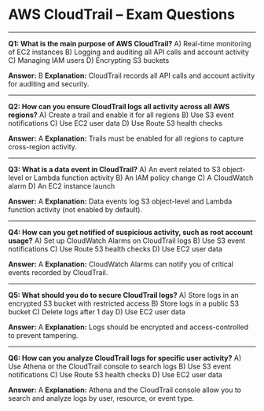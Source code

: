 # AWS CloudTrail – Exam Questions

---
**Q1: What is the main purpose of AWS CloudTrail?**
A) Real-time monitoring of EC2 instances
B) Logging and auditing all API calls and account activity
C) Managing IAM users
D) Encrypting S3 buckets

**Answer:** B
**Explanation:** CloudTrail records all API calls and account activity for auditing and security.

---
**Q2: How can you ensure CloudTrail logs all activity across all AWS regions?**
A) Create a trail and enable it for all regions
B) Use S3 event notifications
C) Use EC2 user data
D) Use Route 53 health checks

**Answer:** A
**Explanation:** Trails must be enabled for all regions to capture cross-region activity.

---
**Q3: What is a data event in CloudTrail?**
A) An event related to S3 object-level or Lambda function activity
B) An IAM policy change
C) A CloudWatch alarm
D) An EC2 instance launch

**Answer:** A
**Explanation:** Data events log S3 object-level and Lambda function activity (not enabled by default).

---
**Q4: How can you get notified of suspicious activity, such as root account usage?**
A) Set up CloudWatch Alarms on CloudTrail logs
B) Use S3 event notifications
C) Use Route 53 health checks
D) Use EC2 user data

**Answer:** A
**Explanation:** CloudWatch Alarms can notify you of critical events recorded by CloudTrail.

---
**Q5: What should you do to secure CloudTrail logs?**
A) Store logs in an encrypted S3 bucket with restricted access
B) Store logs in a public S3 bucket
C) Delete logs after 1 day
D) Use EC2 user data

**Answer:** A
**Explanation:** Logs should be encrypted and access-controlled to prevent tampering.

---
**Q6: How can you analyze CloudTrail logs for specific user activity?**
A) Use Athena or the CloudTrail console to search logs
B) Use S3 event notifications
C) Use Route 53 health checks
D) Use EC2 user data

**Answer:** A
**Explanation:** Athena and the CloudTrail console allow you to search and analyze logs by user, resource, or event type.
